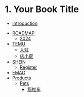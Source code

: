 # 1. Your Book Title

* [Introduction](README.md)
- [ROADMAP](./roadmap/README.md)
  - [2024](./roadmap/2024.md)
- [TEMU](temu/README.md)
  - [入驻]()
  - [店小蜜]()
- [SHEIN](shein/README.md)
  - [Register](shein/register/README.md)
- [EMAG](./emag/README.md)
- [Products]()
  - [Pets]()
    * [猫推车](products/pets/猫推车.md)
